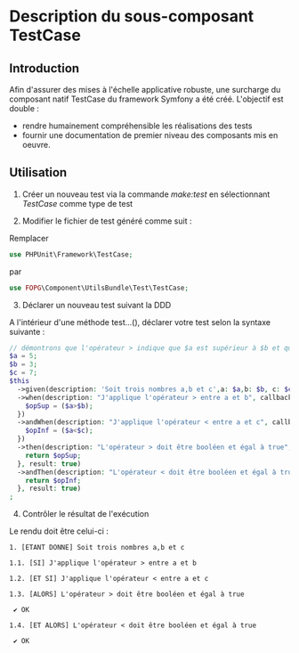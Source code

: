 Description du sous-composant TestCase
==

Introduction
--
Afin d'assurer des mises à l'échelle applicative robuste, une surcharge du composant natif TestCase du framework Symfony a été créé. L'objectif est double :
* rendre humainement compréhensible les réalisations des tests
* fournir une documentation de premier niveau des composants mis en oeuvre.

Utilisation
--
1. Créer un nouveau test via la commande *make:test* en sélectionnant *TestCase* comme type de test

2. Modifier le fichier de test généré comme suit :

Remplacer

```php
use PHPUnit\Framework\TestCase;
```
par

```php
use FOPG\Component\UtilsBundle\Test\TestCase;
```

3. Déclarer un nouveau test suivant la DDD

A l'intérieur d'une méthode test...(), déclarer votre test selon la syntaxe suivante :

```php
// démontrons que l'opérateur > indique que $a est supérieur à $b et que l'opérateur < indique que $a est inférieur à $c
$a = 5;
$b = 3;
$c = 7;
$this
  ->given(description: 'Soit trois nombres a,b et c',a: $a,b: $b, c: $c)
  ->when(description: "J'applique l'opérateur > entre a et b", callback: function(int $a, int $b, &$opSup) {
    $opSup = ($a>$b);
  })
  ->andWhen(description: "J'applique l'opérateur < entre a et c", callback: function(int $a, int $c, &$opInf) {
    $opInf = ($a<$c);
  })
  ->then(description: "L'opérateur > doit être booléen et égal à true", callback: function($opSup){
    return $opSup;
  }, result: true)
  ->andThen(description: "L'opérateur < doit être booléen et égal à true", callback: function($opInf){
    return $opInf;
  }, result: true)
;
```

4. Contrôler le résultat de l'exécution

Le rendu doit être celui-ci :

```
1. [ETANT DONNE] Soit trois nombres a,b et c

1.1. [SI] J'applique l'opérateur > entre a et b

1.2. [ET SI] J'applique l'opérateur < entre a et c

1.3. [ALORS] L'opérateur > doit être booléen et égal à true

 ✔ OK

1.4. [ET ALORS] L'opérateur < doit être booléen et égal à true

 ✔ OK
```

